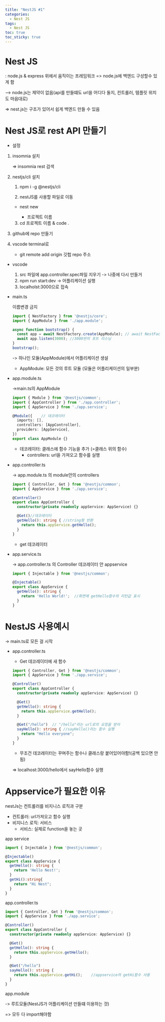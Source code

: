 ```yaml
---
title: "NestJS #1"
categories:
  - Nest JS
tags:
  - Nest JS
toc: true
toc_sticky: true
---
```


# Nest JS

: node.js & express 위에서 움직이는 프레임워크 => node.js에 백엔드 구성할수 있게 함

--> node.js는 제약이 없음(api를 만들떄도 url을 어디다 둘지, 컨트롤러, 템플릿 위치도 마음대로)

=> nest.js는 구조가 있어서 쉽게 백엔드 만들 수 있음

# Nest JS로 rest API 만들기

* 설정

1. insomnia 설치

   => insomnia rest 검색

2. nestjs/cli 설치

   1) npm i -g @nestjs/cli 

   2) nestJS를 사용할 파일로 이동

   	 - nest new  

    	- 프로젝트 이름

   3) cd 프로젝트 이름 & code .

   

3. github에 repo 만들기

4. vscode terminal로

   -  git remote add origin 깃헙 repo 주소

     

* vscode
  1. src 파일에 app.controller.spec파일 지우기 -> 나중에 다시 만들거
  2. npm run start:dev    -> 어플리케이션 실행 
  3. localholst:3000으로 접속

* main.ts

  이름변경 금지

  ```typescript
  import { NestFactory } from '@nestjs/core';
  import { AppModule } from './app.module';
  
  async function bootstrap() {   
    const app = await NestFactory.create(AppModule); // await NestFactort.creat(AppModule)호출 
    await app.listen(3000); //3000번의 포트 리스닝
  }
  bootstrap();
  ```

  -> 하나인 모듈(AppModule)에서 어플리케이션 생설

  * AppModule: 모든 것의 루트 모듈 (모듈은 어플리케이션의 일부분)

* app.module.ts

  ->main.ts의 AppModule 

  ```typescript
  import { Module } from '@nestjs/common';
  import { AppController } from './app.controller';
  import { AppService } from './app.service';
  
  @Module({    // 데코레이터
    imports: [],
    controllers: [AppController],
    providers: [AppService],
  })
  export class AppModule {}
  
  ```

  * 데코레이터: 클래스에 함수 기능을 추가 (=클래스 위의 함수)
    * controllers: url을 가져오고 함수를 실행

* app.controller.ts

  -> app.module.ts 의 module안의 controllers

  ```typescript
  import { Controller, Get } from '@nestjs/common';
  import { AppService } from './app.service';
  
  @Controller()
  export class AppController {
    constructor(private readonly appService: AppService) {}
  
    @Get()//데코레이터
    getHello(): string { //string형 반환
      return this.appService.getHello();
    }
  }
  ```

  * get 데코레이터

* app.service.ts

  -> app.controller.ts 의 Controller 데코레이터 안 appservice

  ```typescript
  import { Injectable } from '@nestjs/common';
  
  @Injectable()
  export class AppService {
    getHello(): string {
      return 'Hello World!';  //화면에 getHello함수의 리턴값 표시
    }
  }
  ```

# NestJS 사용예시

-> main.ts로 모든 걸 시작

* app.controller.ts

  - Get 데코레이터에 새 함수

  ```typescript
  import { Controller, Get } from '@nestjs/common';
  import { AppService } from './app.service';
  
  @Controller()
  export class AppController {
    constructor(private readonly appService: AppService) {}
  
    @Get()
    getHello(): string {
      return this.appService.getHello();
    }
  
    @Get("/hello")  // "/hello"라는 url로의 요청을 받아
    sayHello(): string { //sayHello()라는 함수 실행
      return "Hello everyone";
    }
  }
  ```

  * 무조건 데코레이터는 꾸며주는 함수나 클래스랑 붙어있어야함!(공백 있으면 안됨)

  => localhost:3000/hello에서 sayHello함수 실행

# Appservice가 필요한 이유

nestJs는 컨트롤러를 비지니스 로직과 구분

* 컨트롤러: url가져오고 함수 실행
* 비지니스 로직: 서비스
  * 서비스: 실제로 function을 놓는 곳

app service

```typescript
import { Injectable } from '@nestjs/common';

@Injectable()
export class AppService {
  getHello(): string {
    return 'Hello Nest!';
  }
  getHi():string{
    return "Hi Nest";
  }
}

```

app.controller.ts

```typescript
import { Controller, Get } from '@nestjs/common';
import { AppService } from './app.service';

@Controller()
export class AppController {
  constructor(private readonly appService: AppService) {}

  @Get()
  getHello(): string {
    return this.appService.getHello();
  }

  @Get("/hello")
  sayHello(): string {
    return this.appService.getHi();    //appservice의 getHi함수 사용
  }
}
```

app.module

-> 루트모듈(NestJS가 어플리케이션 만들떄 이용하는 것)

=> 모두 다 import해야함

